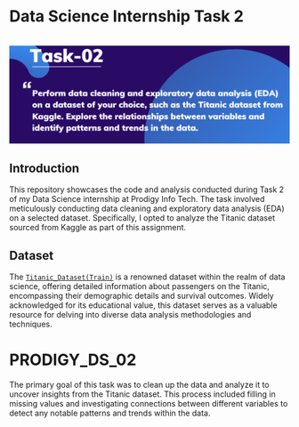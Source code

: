 # Data Science Internship Task 2
<br>
<img src="https://github.com/karthi-1212/PRODIGY_DS_02/blob/main/TS_2.png">

## Introduction
This repository showcases the code and analysis conducted during Task 2 of my Data Science internship at Prodigy Info Tech. The task involved meticulously conducting data cleaning and exploratory data analysis (EDA) on a selected dataset. Specifically, I opted to analyze the Titanic dataset sourced from Kaggle as part of this assignment.

## Dataset
The <a href = "https://github.com/kindo-tk/PRODIGY_DS_02/blob/main/Titanic-Dataset.csv">`Titanic_Dataset(Train)`</a> is a renowned dataset within the realm of data science, offering detailed information about passengers on the Titanic, encompassing their demographic details and survival outcomes. Widely acknowledged for its educational value, this dataset serves as a valuable resource for delving into diverse data analysis methodologies and techniques.


# PRODIGY_DS_02
The primary goal of this task was to clean up the data and analyze it to uncover insights from the Titanic dataset. This process included filling in missing values and investigating connections between different variables to detect any notable patterns and trends within the data.

